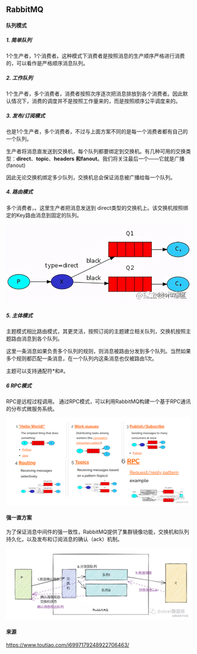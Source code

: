 ## RabbitMQ

#### 队列模式

##### 1. 简单队列

1个生产者，1个消费者。这种模式下消费者是按照消息的生产顺序严格进行消费的，可以看作是严格顺序消息队列。

##### 2. 工作队列

1个生产者，多个消费者，消费者按照次序逐次把消息排放到各个消费者。因此默认情况下，消费的调度并不是按照工作量来的，而是按照顺序公平调度来的。

##### 3. 发布/订阅模式

也是1个生产者，多个消费者，不过与上面方案不同的是每一个消费者都有自己的一个队列。

生产者将消息直发送到交换机，每个队列都要绑定到交换机。有几种可用的交换类型：**direct**、**topic**、**headers** **和fanout**。我们将关注最后一个——它就是广播(fanout)

因此无论交换机绑定多少队列，交换机总会保证消息被广播给每一个队列。

##### 4. 路由模式

多个消费者，。这里生产者把消息发送到 direct类型的交换机上。该交换机按照绑定的Key路由消息到固定的队列。

<img src="../images/c95ac39e79454aada4613143c0e2f5e9.jpeg" alt="c95ac39e79454aada4613143c0e2f5e9" style="zoom:70%;" />

##### 5. 主体模式

主题模式相比路由模式，其更灵活，按照订阅的主题建立相关队列，交换机按照主题路由消息到各个队列。

这里一条消息如果负责多个队列的规则，则消息被路由分发到多个队列。当然如果多个规则都匹配一条消息，在一个队列内这条消息也仅被路由1次。

主题可以支持通配符*和#。

##### 6 RPC模式

RPC是远程过程调用。 通过RPC模式，可以利用RabbitMQ构建一个基于RPC通讯的分布式微服务系统。



![883decef659d44c08a997cd9007cc652](../images/883decef659d44c08a997cd9007cc652.png)



#### 强一直方案

为了保证消息中间件的强一致性，RabbitMQ提供了集群镜像功能，交换机和队列持久化，以及发布和订阅消息的确认（ack）机制。

![7c326184edf848b8a6487bc876155e39](../images/7c326184edf848b8a6487bc876155e39.png)





#### 来源

https://www.toutiao.com/i6997179248922706463/